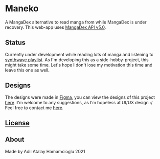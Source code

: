 # Maneko

A MangaDex alternative to read manga from while MangaDex is under recovery. This web-app uses [MangaDex API v5.0](https://api.mangadex.org/docs.html).

## Status

Currently under development while reading lots of manga and listening to [synthwave playlist](https://open.spotify.com/playlist/163x2txK7w1r9QOIlB5LRF?si=f5bff499c75d4d0e). As I'm developing this as a side-hobby-project, this might take some time. Let's hope I don't lose my motivation this time and leave this one as well.

## Designs

The designs were made in [Figma](https://www.figma.com), you can view the designs of this project [here](https://www.figma.com/file/aciJXrn4aX2jtNvxNe0X1q/MangaRex). I'm welcome to any suggestions, as I'm hopeless at UI/UX design :/ Feel free to contact me [here](mailto:recoskyler224@gmail.com?subject=Maneko).

## [License](https://github.com/recoskyler/mangarex/blob/main/LICENSE)

## About

Made by Adil Atalay Hamamcioglu
2021
